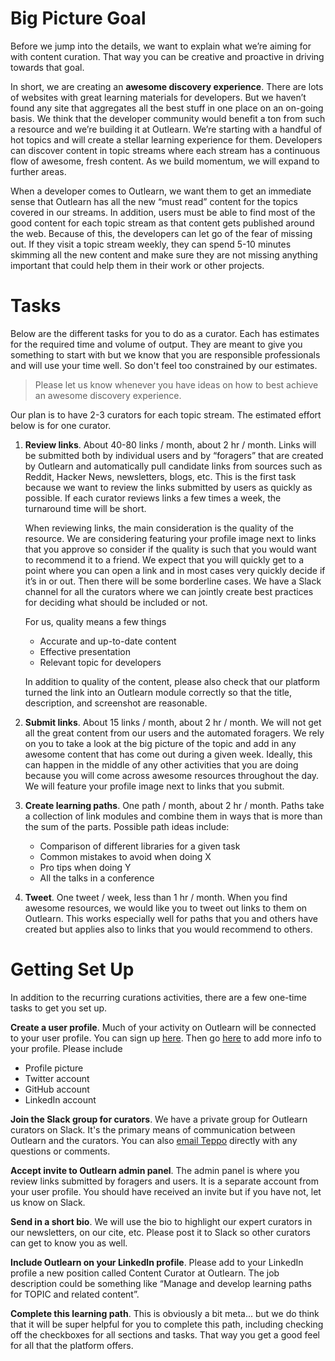 <!--
{
"name": "curate",
"version" : "0.1",
"title" : "Getting Started with Curation",
"description" : "Quick intro to the curation tasks.",
"freshnessDate" : 2015-10-06,
"license" : "All Rights Reserved"
}
-->

<!-- @section -->

# Big Picture Goal

Before we jump into the details, we want to explain what we’re aiming for with content curation.  That way you can be creative and proactive in driving towards that goal.

In short, we are creating an **awesome discovery experience**. There are lots of websites with great learning materials for developers. But we haven’t found any site that aggregates all the best stuff in one place on an on-going basis. We think that the developer community would benefit a ton from such a resource and we’re building it at Outlearn. We’re starting with a handful of hot topics and will create a stellar learning experience for them. Developers can discover content in topic streams where each stream has a continuous flow of awesome, fresh content. As we build momentum, we will expand to further areas.

<!-- @task, "hasDeliverable" : true, "text" : "What websites or services do you personally use to find awesome content? List as many as you want." -->

When a developer comes to Outlearn, we want them to get an immediate sense that Outlearn has all the new “must read” content for the topics covered in our streams. In addition, users must be able to find most of the good content for each topic stream as that content gets published around the web. Because of this, the developers can let go of the fear of missing out. If they visit a topic stream weekly, they can spend 5-10 minutes skimming all the new content and make sure they are not missing anything important that could help them in their work or other projects.

<!-- @task, "hasDeliverable" : true, "text" : "For the topic streams that you will curate, how many must-read items do you think are published on the web in an average week? No need to be precise but we'd love to get your gut sense." -->

<!-- @section -->

# Tasks

Below are the different tasks for you to do as a curator. Each has estimates for the required time and volume of output. They are meant to give you something to start with but we know that you are responsible professionals and will use your time well. So don't feel too constrained by our estimates.

> Please let us know whenever you have ideas on how to best achieve an awesome discovery experience.

Our plan is to have 2-3 curators for each topic stream. The estimated effort below is for one curator.

1. **Review links**. About 40-80 links / month, about 2 hr / month. Links will be submitted both by individual users and by “foragers” that are created by Outlearn and automatically pull candidate links from sources such as Reddit, Hacker News, newsletters, blogs, etc. This is the first task because we want to review the links submitted by users as quickly as possible. If each curator reviews links a few times a week, the turnaround time will be short.

    When reviewing links, the main consideration is the quality of the resource. We are considering featuring your profile image next to links that you approve so consider if the quality is such that you would want to recommend it to a friend. We expect that you will quickly get to a point where you can open a link and in most cases very quickly decide if it’s in or out. Then there will be some borderline cases. We have a Slack channel for all the curators where we can jointly create best practices for deciding what should be included or not.

    For us, quality means a few things
    * Accurate and up-to-date content
    * Effective presentation
    * Relevant topic for developers

    In addition to quality of the content, please also check that our platform turned the link into an Outlearn module correctly so that the title, description, and screenshot are reasonable.

2. **Submit links**. About 15 links / month, about 2 hr / month. We will not get all the great content from our users and the automated foragers. We rely on you to take a look at the big picture of the topic and add in any awesome content that has come out during a given week. Ideally, this can happen in the middle of any other activities that you are doing because you will come across awesome resources throughout the day. We will feature your profile image next to links that you submit.

3. **Create learning paths**. One path / month, about 2 hr / month. Paths take a collection of link modules and combine them in ways that is more than the sum of the parts. Possible path ideas include:
    * Comparison of different libraries for a given task
    * Common mistakes to avoid when doing X
    * Pro tips when doing Y
    * All the talks in a conference

4. **Tweet**. One tweet / week, less than 1 hr / month. When you find awesome resources, we would like you to tweet out links to them on Outlearn. This works especially well for paths that you and others have created but applies also to links that you would recommend to others.

<!-- @section -->

# Getting Set Up

In addition to the recurring curations activities, there are a few one-time tasks to get you set up.

**Create a user profile**. Much of your activity on Outlearn will be connected to your user profile. You can sign up [here](https://pilot.outlearn.com/auth/join). Then go [here](https://pilot.outlearn.com/profile) to add more info to your profile. Please include

* Profile picture
* Twitter account
* GitHub account
* LinkedIn account

<!-- @task, "text" : "Fill out a user profile." -->		

**Join the Slack group for curators**. We have a private group for Outlearn curators on Slack. It's the primary means of communication between Outlearn and the curators. You can also <a id="TeppoMail" href="mailto:teppo@outlearn.com" target="_blank">email Teppo</a> directly with any questions or comments.

**Accept invite to Outlearn admin panel**. The admin panel is where you review links submitted by foragers and users. It is a separate account from your user profile. You should have received an invite but if you have not, let us know on Slack.

**Send in a short bio**. We will use the bio to highlight our expert curators in our newsletters, on our cite, etc. Please post it to Slack so other curators can get to know you as well.

**Include Outlearn on your LinkedIn profile**. Please add to your LinkedIn profile a new position called Content Curator at Outlearn. The job description could be something like “Manage and develop learning paths for TOPIC and related content”.

**Complete this learning path**. This is obviously a bit meta... but we do think that it will be super helpful for you to complete this path, including checking off the checkboxes for all sections and tasks. That way you get a good feel for all that the platform offers.

